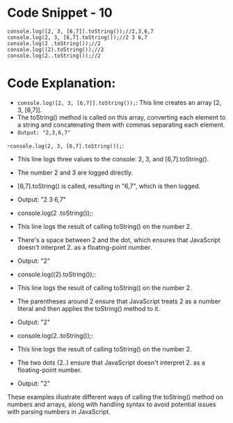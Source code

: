 # Code Snippet - 10

```
console.log([2, 3, [6,7]].toString());//2,3,6,7
console.log(2, 3, [6,7].toString());//2 3 6,7
console.log(2 .toString());//2
console.log((2).toString());//2
console.log(2..toString());//2
```

# Code Explanation:

- `console.log([2, 3, [6,7]].toString());`: This line creates an array [2, 3, [6,7]].
- The toString() method is called on this array, converting each element to a string and concatenating them with commas separating each element.
- `Output: "2,3,6,7"`

-`console.log(2, 3, [6,7].toString());`:
- This line logs three values to the console: 2, 3, and [6,7].toString().
- The number 2 and 3 are logged directly.

- [6,7].toString() is called, resulting in "6,7", which is then logged.
- Output: "2 3 6,7"

- console.log(2 .toString());:
- This line logs the result of calling toString() on the number 2.
- There's a space between 2 and the dot, which ensures that JavaScript doesn't interpret 2. as a floating-point number.
- Output: "2"

- console.log((2).toString());:
- This line logs the result of calling toString() on the number 2.
- The parentheses around 2 ensure that JavaScript treats 2 as a number literal and then applies the toString() method to it.
- Output: "2"

- console.log(2..toString());:
- This line logs the result of calling toString() on the number 2.
- The two dots (2..) ensure that JavaScript doesn't interpret 2. as a floating-point number.
- Output: "2"


These examples illustrate different ways of calling the toString() method on numbers and arrays, along with handling syntax to avoid potential issues with parsing numbers in JavaScript.
